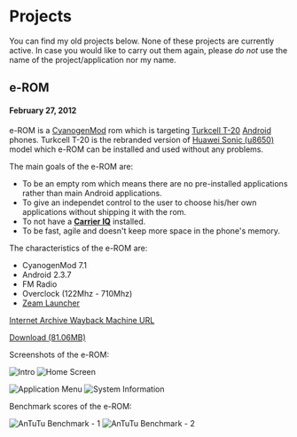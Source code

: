 # Projects

You can find my old projects below. None of these projects are currently active. In case you would like to carry out them again, please *do not* use the name of the project/application nor my name. 

## e-ROM
#### February 27, 2012

e-ROM is a [CyanogenMod][1] rom which is targeting [Turkcell T-20][2] [Android][3] phones. Turkcell T-20 is the rebranded version of [Huawei Sonic (u8650)][4] model which e-ROM can be installed and used without any problems.

The main goals of the e-ROM are:

* To be an empty rom which means there are no pre-installed applications rather than main Android applications.
* To give an independet control to the user to choose his/her own applications without shipping it with the rom.
* To not have a **[Carrier IQ][5]** installed.
* To be fast, agile and doesn't keep more space in the phone's memory.

The characteristics of the e-ROM are:

* CyanogenMod 7.1
* Android 2.3.7
* FM Radio
* Overclock (122Mhz - 710Mhz)
* [Zeam Launcher][6]

[Internet Archive Wayback Machine URL][8]

[Download (81.06MB)][7]


Screenshots of the e-ROM:

![Intro](/images/animtz.gif)   ![Home Screen](/images/shot_000001.png)

![Application Menu](/images/shot_000002.png)   ![System Information](/images/shot_000004.png)

Benchmark scores of the e-ROM:

![AnTuTu Benchmark - 1](/images/2012.02.27-02.17.54.jpeg)   ![AnTuTu Benchmark - 2](/images/2012.02.27-02.19.05.jpeg)

[1]: https://en.wikipedia.org/wiki/CyanogenMod
[2]: https://www.turkcell.com.tr/yardim/cihazlar/turkcell-t20-yardim
[3]: https://www.android.com/
[4]: https://www.gsmarena.com/huawei_u8650_sonic-4205.php
[5]: https://en.wikipedia.org/wiki/Carrier_IQ
[6]: https://www.xda-developers.com/zeam-launcher-for-android-updated/
[7]: /downloads/e-rom_final_build.zip
[8]: https://web.archive.org/web/20120321143028/http:/code.google.com/p/e-rom/
